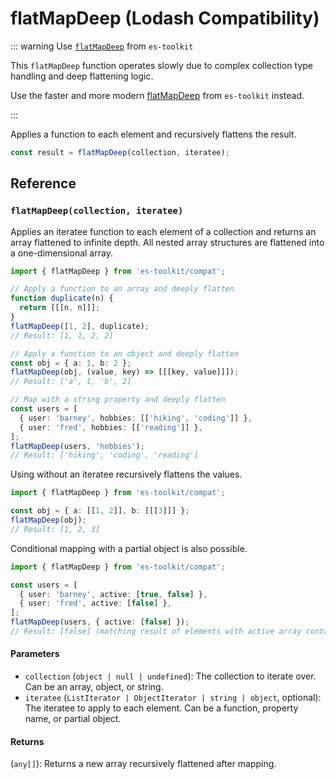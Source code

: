 # flatMapDeep (Lodash Compatibility)

::: warning Use [`flatMapDeep`](../../array/flatMapDeep.md) from `es-toolkit`

This `flatMapDeep` function operates slowly due to complex collection type handling and deep flattening logic.

Use the faster and more modern [flatMapDeep](../../array/flatMapDeep.md) from `es-toolkit` instead.

:::

Applies a function to each element and recursively flattens the result.

```typescript
const result = flatMapDeep(collection, iteratee);
```

## Reference

### `flatMapDeep(collection, iteratee)`

Applies an iteratee function to each element of a collection and returns an array flattened to infinite depth. All nested array structures are flattened into a one-dimensional array.

```typescript
import { flatMapDeep } from 'es-toolkit/compat';

// Apply a function to an array and deeply flatten
function duplicate(n) {
  return [[[n, n]]];
}
flatMapDeep([1, 2], duplicate);
// Result: [1, 1, 2, 2]

// Apply a function to an object and deeply flatten
const obj = { a: 1, b: 2 };
flatMapDeep(obj, (value, key) => [[[key, value]]]);
// Result: ['a', 1, 'b', 2]

// Map with a string property and deeply flatten
const users = [
  { user: 'barney', hobbies: [['hiking', 'coding']] },
  { user: 'fred', hobbies: [['reading']] },
];
flatMapDeep(users, 'hobbies');
// Result: ['hiking', 'coding', 'reading']
```

Using without an iteratee recursively flattens the values.

```typescript
import { flatMapDeep } from 'es-toolkit/compat';

const obj = { a: [[1, 2]], b: [[[3]]] };
flatMapDeep(obj);
// Result: [1, 2, 3]
```

Conditional mapping with a partial object is also possible.

```typescript
import { flatMapDeep } from 'es-toolkit/compat';

const users = [
  { user: 'barney', active: [true, false] },
  { user: 'fred', active: [false] },
];
flatMapDeep(users, { active: [false] });
// Result: [false] (matching result of elements with active array containing [false])
```

#### Parameters

- `collection` (`object | null | undefined`): The collection to iterate over. Can be an array, object, or string.
- `iteratee` (`ListIterator | ObjectIterator | string | object`, optional): The iteratee to apply to each element. Can be a function, property name, or partial object.

#### Returns

(`any[]`): Returns a new array recursively flattened after mapping.
